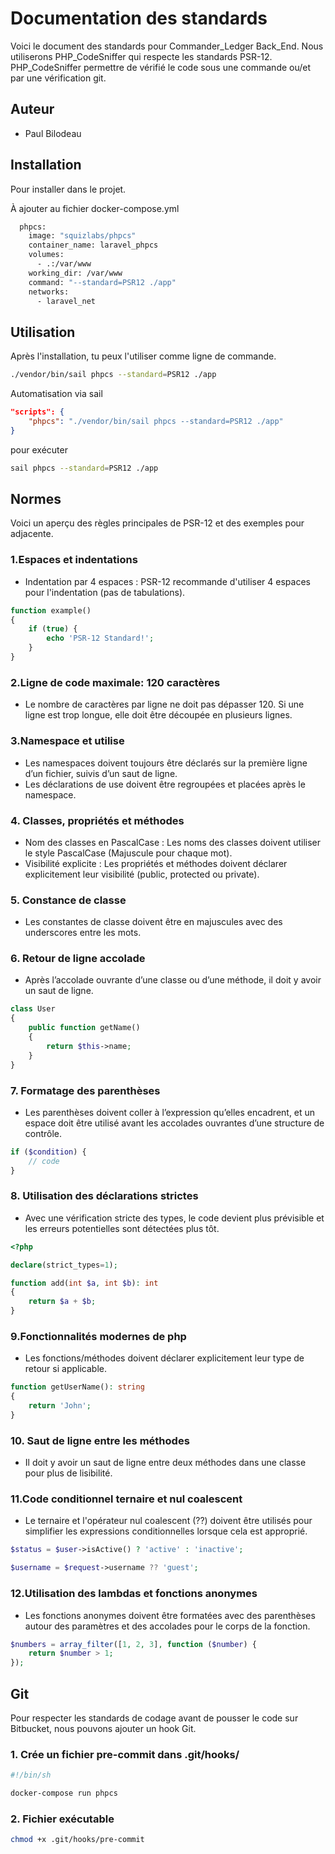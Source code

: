 
# Documentation des standards

Voici le document des standards pour Commander_Ledger Back_End. Nous utiliserons PHP_CodeSniffer qui respecte les standards PSR-12. PHP_CodeSniffer permettre de vérifié le code sous une commande ou/et par une vérification git.


## Auteur

- Paul Bilodeau


## Installation

Pour installer dans le projet.

À ajouter au fichier docker-compose.yml

```bash
  phpcs:
    image: "squizlabs/phpcs"
    container_name: laravel_phpcs
    volumes:
      - .:/var/www
    working_dir: /var/www
    command: "--standard=PSR12 ./app"
    networks:
      - laravel_net
```


## Utilisation

Après l'installation, tu peux l'utiliser comme ligne de commande.
```bash
./vendor/bin/sail phpcs --standard=PSR12 ./app
```

Automatisation via sail
```json
"scripts": {
    "phpcs": "./vendor/bin/sail phpcs --standard=PSR12 ./app"
}
```
pour exécuter
```bash
sail phpcs --standard=PSR12 ./app
```


## Normes

Voici un aperçu des règles principales de PSR-12 et des exemples pour adjacente.

### 1.Espaces et indentations
- Indentation par 4 espaces : PSR-12 recommande d'utiliser 4 espaces pour l'indentation (pas de tabulations).
```php
function example() 
{
    if (true) {
        echo 'PSR-12 Standard!';
    }
}
```

### 2.Ligne de code maximale: 120 caractères
- Le nombre de caractères par ligne ne doit pas dépasser 120. Si une ligne est trop longue, elle doit être découpée en plusieurs lignes.

### 3.Namespace et utilise
- Les namespaces doivent toujours être déclarés sur la première ligne d’un fichier, suivis d’un saut de ligne.
- Les déclarations de use doivent être regroupées et placées après le namespace.

### 4. Classes, propriétés et méthodes
- Nom des classes en PascalCase : Les noms des classes doivent utiliser le style PascalCase (Majuscule pour chaque mot).
- Visibilité explicite : Les propriétés et méthodes doivent déclarer explicitement leur visibilité (public, protected ou private). 

### 5. Constance de classe
- Les constantes de classe doivent être en majuscules avec des underscores entre les mots.

### 6. Retour de ligne accolade
- Après l’accolade ouvrante d’une classe ou d’une méthode, il doit y avoir un saut de ligne.
```php
class User
{
    public function getName()
    {
        return $this->name;
    }
}
```

### 7. Formatage des parenthèses
- Les parenthèses doivent coller à l’expression qu’elles encadrent, et un espace doit être utilisé avant les accolades ouvrantes d’une structure de contrôle.
```php
if ($condition) {
    // code
}
```

### 8. Utilisation des déclarations strictes
- Avec une vérification stricte des types, le code devient plus prévisible et les erreurs potentielles sont détectées plus tôt.
```php
<?php

declare(strict_types=1);

function add(int $a, int $b): int
{
    return $a + $b;
}
```

### 9.Fonctionnalités modernes de php
- Les fonctions/méthodes doivent déclarer explicitement leur type de retour si applicable.
```php
function getUserName(): string
{
    return 'John';
}
```

### 10. Saut de ligne entre les méthodes
- Il doit y avoir un saut de ligne entre deux méthodes dans une classe pour plus de lisibilité.

### 11.Code conditionnel ternaire et nul coalescent
- Le ternaire et l'opérateur nul coalescent (??) doivent être utilisés pour simplifier les expressions conditionnelles lorsque cela est approprié.
```php
$status = $user->isActive() ? 'active' : 'inactive';

$username = $request->username ?? 'guest';
```

### 12.Utilisation des lambdas et fonctions anonymes
- Les fonctions anonymes doivent être formatées avec des parenthèses autour des paramètres et des accolades pour le corps de la fonction.
```php
$numbers = array_filter([1, 2, 3], function ($number) {
    return $number > 1;
});
```
## Git
Pour respecter les standards de codage avant de pousser le code sur Bitbucket, nous pouvons ajouter un hook Git.

### 1. Crée un fichier pre-commit dans .git/hooks/
```bash
#!/bin/sh

docker-compose run phpcs
```

### 2. Fichier exécutable
```bash
chmod +x .git/hooks/pre-commit
```
